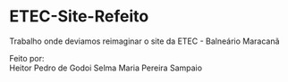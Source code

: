 # ETEC-Site-Refeito
Trabalho onde deviamos reimaginar o site da ETEC - Balneário Maracanã

Feito por:<br>
Heitor Pedro de Godoi<r>
Selma Maria Pereira Sampaio
